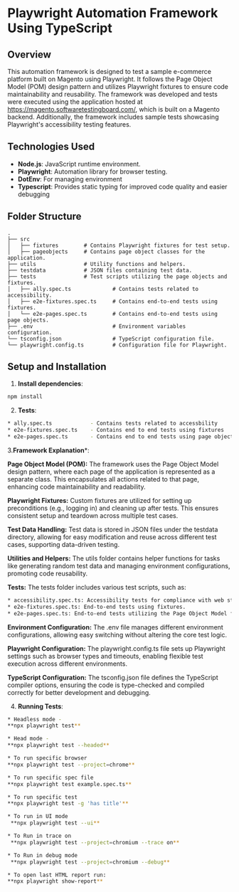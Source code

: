 # Playwright Automation Framework Using TypeScript

## Overview
This automation framework is designed to test a sample e-commerce platform built on Magento using Playwright. It follows the Page Object Model (POM) design pattern and utilizes Playwright fixtures to ensure code maintainability and reusability. The framework was developed and tests were executed using the application hosted at https://magento.softwaretestingboard.com/, which is built on a Magento backend. Additionally, the framework includes sample tests showcasing Playwright's accessibility testing features.

## Technologies Used
- **Node.js**: JavaScript runtime environment.
- **Playwright**: Automation library for browser testing.
- **DotEnv**: For managing environment
- **Typescript**: Provides static typing for improved code quality and easier debugging


## Folder Structure
```plaintext
.
├── src
│   ├── fixtures        # Contains Playwright fixtures for test setup.
│   ├── pageobjects     # Contains page object classes for the application.
├── utils               # Utility functions and helpers.
├── testdata            # JSON files containing test data.
├── tests               # Test scripts utilizing the page objects and fixtures.
│   ├── ally.spec.ts             # Contains tests related to accessibility.
│   ├── e2e-fixtures.spec.ts     # Contains end-to-end tests using fixtures.
│   └── e2e-pages.spec.ts        # Contains end-to-end tests using page objects.
├── .env                         # Environment variables configuration.
└── tsconfig.json                # TypeScript configuration file.
└── playwright.config.ts         # Configuration file for Playwright.

```
## Setup and Installation

1. **Install dependencies**:
 ```bash
npm install
```
2. **Tests**:
```bash
* ally.spec.ts            - Contains tests related to accessbility
* e2e-fixtures.spec.ts    - Contains end to end tests using fixtures
* e2e-pages.spec.ts       - Contains end to end tests using page objects
```

3.**Framework Explanation***:

**Page Object Model (POM):**
The framework uses the Page Object Model design pattern, where each page of the application is represented as a separate class. This encapsulates all actions related to that page, enhancing code maintainability and readability.

**Playwright Fixtures:**
Custom fixtures are utilized for setting up preconditions (e.g., logging in) and cleaning up after tests. This ensures consistent setup and teardown across multiple test cases.

**Test Data Handling:**
Test data is stored in JSON files under the testdata directory, allowing for easy modification and reuse across different test cases, supporting data-driven testing.

**Utilities and Helpers:**
The utils folder contains helper functions for tasks like generating random test data and managing environment configurations, promoting code reusability.

**Tests:**
The tests folder includes various test scripts, such as:
 ```bash
* accessibility.spec.ts: Accessibility tests for compliance with web standards.
* e2e-fixtures.spec.ts: End-to-end tests using fixtures.
* e2e-pages.spec.ts: End-to-end tests utilizing the Page Object Model for user flows.
 ```
**Environment Configuration:**
The .env file manages different environment configurations, allowing easy switching without altering the core test logic.

**Playwright Configuration:**
The playwright.config.ts file sets up Playwright settings such as browser types and timeouts, enabling flexible test execution across different environments.

**TypeScript Configuration:**
The tsconfig.json file defines the TypeScript compiler options, ensuring the code is type-checked and compiled correctly for better development and debugging.

4. **Running Tests**:
 ```bash
* Headless mode -
**npx playwright test**

* Head mode - 
**npx playwright test --headed**

* To run specific browser
**npx playwright test --project=chrome** 

* To run specific spec file
**npx playwright test example.spec.ts**  

* To run specific test
**npx playwright test -g 'has title'**

* To run in UI mode
  **npx playwright test --ui**

* To Run in trace on
  **npx playwright test --project=chromium --trace on**

* To Run in debug mode
  **npx playwright test --project=chromium --debug**

* To open last HTML report run:
**npx playwright show-report**
```


